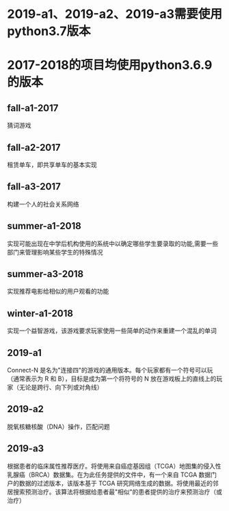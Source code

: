 2019-a1、2019-a2、2019-a3需要使用python3.7版本
============================================

2017-2018的项目均使用python3.6.9的版本
===================================

fall-a1-2017
------------
猜词游戏

fall-a2-2017
------------
租赁单车，即共享单车的基本实现

fall-a3-2017
------------
构建一个人的社会关系网络

summer-a1-2018
--------------
实现可能出现在中学后机构使用的系统中以确定哪些学生要录取的功能,需要一些部门来管理影响某些学生的特殊情况

summer-a3-2018
--------------
实现推荐电影给相似的用户观看的功能

winter-a1-2018
--------------
实现一个益智游戏，该游戏要求玩家使用一些简单的动作来重建一个混乱的单词

2019-a1
-------
Connect-N 是名为"连接四"的游戏的通用版本。每个玩家都有一个符号可以玩（通常表示为 R 和 B），目标是成为第一个将符号的 N 放在游戏板上的直线上的玩家（无论是跨行、向下列或对角线）

2019-a2
-------
脱氧核糖核酸（DNA）操作，匹配问题

2019-a3
-------
根据患者的临床属性推荐医疗。将使用来自癌症基因组（TCGA）地图集的侵入性乳腺癌（BRCA）数据集。在为此任务提供的文件中，有一个来自 TCGA 数据门户的数据的过滤版本，该版本基于 TCGA 研究网络生成的数据。将使用最近的邻居搜索预测治疗。该算法将根据给患者最"相似"的患者提供的治疗来预测治疗（或治疗）